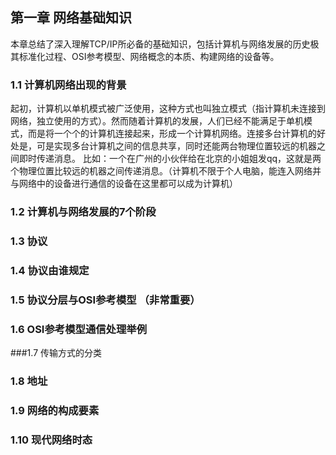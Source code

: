 ## 第一章 网络基础知识

  本章总结了深入理解TCP/IP所必备的基础知识，包括计算机与网络发展的历史极其标准化过程、OSI参考模型、网络概念的本质、构建网络的设备等。

### 1.1 计算机网络出现的背景

起初，计算机以单机模式被广泛使用，这种方式也叫独立模式（指计算机未连接到网络，独立使用的方式）。然而随着计算机的发展，人们已经不能满足于单机模式，而是将一个个的计算机连接起来，形成一个计算机网络。连接多台计算机的好处是，可是实现多台计算机之间的信息共享，同时还能两台物理位置较远的机器之间即时传递消息。
比如：一个在广州的小伙伴给在北京的小姐姐发qq，这就是两个物理位置比较远的机器之间传递消息。（计算机不限于个人电脑，能连入网络并与网络中的设备进行通信的设备在这里都可以成为计算机）




### 1.2 计算机与网络发展的7个阶段

### 1.3 协议

### 1.4 协议由谁规定

### 1.5 协议分层与OSI参考模型 （非常重要）

### 1.6 OSI参考模型通信处理举例

###1.7 传输方式的分类

### 1.8 地址

### 1.9 网络的构成要素

### 1.10 现代网络时态
